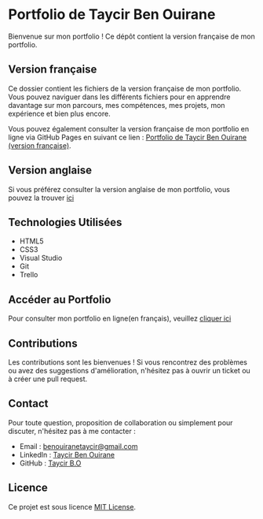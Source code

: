 # Portfolio de Taycir Ben Ouirane

Bienvenue sur mon portfolio ! Ce dépôt contient la version française de mon portfolio.

## Version française

Ce dossier contient les fichiers de la version française de mon portfolio. Vous pouvez naviguer dans les différents fichiers pour en apprendre davantage sur mon parcours, mes compétences, mes projets, mon expérience et bien plus encore.

Vous pouvez également consulter la version française de mon portfolio en ligne via GitHub Pages en suivant ce lien : [Portfolio de Taycir Ben Ouirane (version française)](https://taycir-b.github.io/Portfolio-Taycir-Ben-Ouirane-FR/).

## Version anglaise

Si vous préférez consulter la version anglaise de mon portfolio, vous pouvez la trouver [ici](https://taycir-b.github.io/Portfolio-Taycir-Ben-Ouirane-Ang/)

## Technologies Utilisées

- HTML5
- CSS3
- Visual Studio
- Git
- Trello

## Accéder au Portfolio

Pour consulter mon portfolio en ligne(en français), veuillez [cliquer ici](https://taycir-b.github.io/Portfolio-Taycir-Ben-Ouirane-FR/)

## Contributions

Les contributions sont les bienvenues ! Si vous rencontrez des problèmes ou avez des suggestions d'amélioration, n'hésitez pas à ouvrir un ticket ou à créer une pull request.

## Contact

Pour toute question, proposition de collaboration ou simplement pour discuter, n'hésitez pas à me contacter :

- Email : [benouiranetaycir@gmail.com](mailto:benouiranetaycir@gmail.com)
- LinkedIn : [Taycir Ben Ouirane](https://www.linkedin.com/in/taycir-b-40a93a1a2/)
- GitHub : [Taycir B.O](https://github.com/Taycir-B)

## Licence

Ce projet est sous licence [MIT License](https://opensource.org/licenses/MIT).
